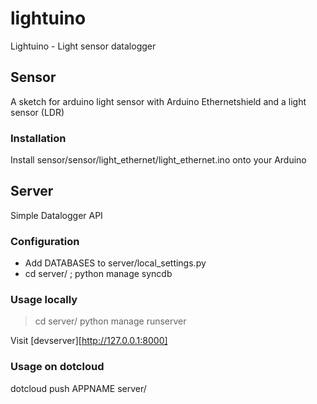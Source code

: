 lightuino
=========

Lightuino - Light sensor datalogger

Sensor
------
A sketch for arduino light sensor with Arduino Ethernetshield and a light sensor (LDR)

### Installation
Install sensor/sensor/light_ethernet/light_ethernet.ino onto your Arduino

Server
------
Simple Datalogger API 

### Configuration
- Add DATABASES to server/local_settings.py
- cd server/ ; python manage syncdb

### Usage locally
> cd server/
> python manage runserver

Visit [devserver][http://127.0.0.1:8000]

### Usage on dotcloud
dotcloud push APPNAME server/

